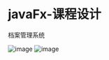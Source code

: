 # javaFx-课程设计

档案管理系统

![image](https://user-images.githubusercontent.com/54386147/120889581-747cd500-c630-11eb-88d1-38dc2348f7f9.png)
![image](https://user-images.githubusercontent.com/54386147/120889597-80689700-c630-11eb-94fe-d6922f0ded18.png)


